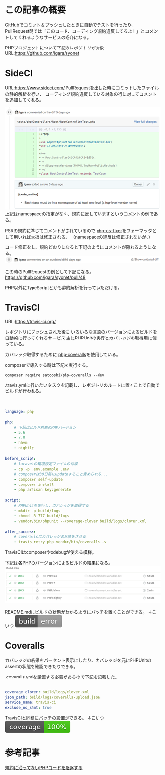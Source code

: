# この記事の概要
GitHubでコミット＆プッシュしたときに自動でテストを行ったり、
PullRequest時では「このコード、コーディング規約違反してるよ！」とコメントしてくれるようなサービスの紹介になる。

PHPプロジェクトについて下記のレポジトリが対象
URL:https://github.com/igara/syonet

# SideCI
URL:https://www.sideci.com/
PullRequestを出した時にコミットしたファイルの静的解析を行い、
コーディング規約違反している対象の行に対してコメントを追加してくれる。

![スクリーンショット 2016-01-31 18.11.05.png](0-md.png)
上記はnamespaceの指定がなく、規約に反していますというコメントの例である。

PSRの規約に準じてコメントがされているので
[php-cs-fixer](https://github.com/FriendsOfPHP/PHP-CS-Fixer)をフォーマッタとして用いれば大抵は修正される。
（namespaceの違反は修正されないが、）

コード修正をし、規約どおりになると下記のようにコメントが隠れるようになる。
![スクリーンショット 2016-01-31 18.13.27.png](1-md.png)

この時のPullRequestの例として下記になる。
https://github.com/igara/syonet/pull/48

PHP以外にTypeScriptとかも静的解析を行っていただける。

# TravisCI
URL:https://travis-ci.org/

レポジトリにプッシュされた後に
いろいろな言語のバージョンによるビルドを自動的に行ってくれるサービス
主にPHPUnitの実行とカバレッジの取得用に使っている。

カバレッジ取得するために
[php-coveralls](https://github.com/satooshi/php-coveralls)を使用している。

composerで導入する時は下記を実行する。

```
composer require satooshi/php-coveralls --dev
```

.travis.ymlに行いたいタスクを記載し、レポジトリのルートに置くことで自動でビルドが行われる。

```.travis.yml


language: php

php:
    # 下記はビルド対象のPHPバージョン
    - 5.6
    - 7.0
    - hhvm
    - nightly

before_script:
    # laravelの環境設定ファイルの作成
    - cp -p .env.example .env
    # composerは30日毎にupdateすること責められる...
    - composer self-update
    - composer install
    - php artisan key:generate

script:
    # PHPUnitを実行し、ガバレッジを取得する
    - mkdir -p build/logs
    - chmod -R 777 build/logs
    - vendor/bin/phpunit --coverage-clover build/logs/clover.xml

after_success:
    # coverallsにカバレッジの反映をさせる
    - travis_retry php vendor/bin/coveralls -v

```

TravisCIはcomposerやxdebugが使える模様。

下記は各PHPのバージョンによるビルドの結果になる。
![スクリーンショット 2016-01-31 18.23.31.png](2-md.png)

README.mdにビルドの状態がわかるようにバッチを置くことができる。
↓こいつ
[![Build Status](3-md.svg)](https://travis-ci.org/igara/syonet)

# Coveralls

カバレッジの結果をパーセント表示にしたり、カバレッジを元にPHPUnitのassertの状態を確認できたりできる。

.coveralls.ymlを設置する必要があるので下記を記載した。

```.coveralls.yml

coverage_clover: build/logs/clover.xml
json_path: build/logs/coveralls-upload.json
service_name: travis-ci
exclude_no_stmt: true

```

TravisCIと同様にバッチの設置ができる。
↓こいつ
[![Coverage Status](4-md.svg)](https://coveralls.io/github/igara/syonet?branch=master)

# 参考記事
[規約に沿ってないPHPコードを駆逐する](http://qiita.com/noboru_i/items/23827b655ac854ba04b2)
